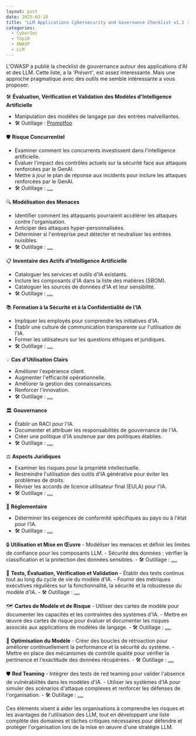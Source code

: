 ```yaml
---
layout: post
date: 2025-03-18
title: "LLM Applications Cybersecurity and Governance Checklist v1.1 : une approche pragmatique"
categories:
  - CyberSec
  - Top10
  - OWASP
  - LLM
---
```


L'OWASP a publié la checklist de gouvernance autour des applications d'AI et des LLM. Cette liste, a la _'Prévert'_, est
assez interessante. Mais une approche pragmatique avec des outils me semble intéressante a vous proposer.

🛠️ **Évaluation, Vérification et Validation des Modèles d'Intelligence Artificielle**
   - Manipulation des modèles de langage par des entrées malveillantes.
   - 🛠️ Outillage : [Promptfoo]({{home}})

🛡️ **Risque Concurrentiel**
   - Examiner comment les concurrents investissent dans l'intelligence artificielle.
   - Évaluer l'impact des contrôles actuels sur la sécurité face aux attaques renforcées par le GenAl.
   - Mettre à jour le plan de réponse aux incidents pour inclure les attaques renforcées par le GenAl.
   - 🛠️ Outillage : [....]({{home}})

🔍 **Modélisation des Menaces**
   - Identifier comment les attaquants pourraient accélérer les attaques contre l'organisation.
   - Anticiper des attaques hyper-personnalisées.
   - Déterminer si l'entreprise peut détecter et neutraliser les entrées nuisibles.
   - 🛠️ Outillage : [....]({{home}})


📋 **Inventaire des Actifs d'Intelligence Artificielle**
   - Cataloguer les services et outils d'IA existants.
   - Inclure les composants d'IA dans la liste des matières (SBOM).
   - Cataloguer les sources de données d'IA et leur sensibilité.
   - 🛠️ Outillage : [....]({{home}})


📚 **Formation à la Sécurité et à la Confidentialité de l'IA**
   - Impliquer les employés pour comprendre les initiatives d'IA.
   - Établir une culture de communication transparente sur l'utilisation de l'IA.
   - Former les utilisateurs sur les questions éthiques et juridiques.
   - 🛠️ Outillage : [....]({{home}})


💡 **Cas d'Utilisation Clairs**
   - Améliorer l'expérience client.
   - Augmenter l'efficacité opérationnelle.
   - Améliorer la gestion des connaissances.
   - Renforcer l'innovation.
   - 🛠️ Outillage : [....]({{home}})


🏛️ **Gouvernance**
   - Établir un RACI pour l'IA.
   - Documenter et attribuer les responsabilités de gouvernance de l'IA.
   - Créer une politique d'IA soutenue par des politiques établies.
   - 🛠️ Outillage : [....]({{home}})


⚖️ **Aspects Juridiques**
   - Examiner les risques pour la propriété intellectuelle.
   - Restreindre l'utilisation des outils d'IA générative pour éviter les problèmes de droits.
   - Réviser les accords de licence utilisateur final (EULA) pour l'IA.
   - 🛠️ Outillage : [....]({{home}})


📜 **Réglementaire**
   - Déterminer les exigences de conformité spécifiques au pays ou à l'état pour l'IA.
   - 🛠️ Outillage : [....]({{home}})

🔒 **Utilisation et Mise en Œuvre**
    - Modéliser les menaces et définir les limites de confiance pour les composants LLM.
    - Sécurité des données : vérifier la classification et la protection des données sensibles.
    - 🛠️ Outillage : [....]({{home}})


🧪 **Tests, Évaluation, Vérification et Validation**
    - Établir des tests continus tout au long du cycle de vie du modèle d'IA.
    - Fournir des métriques exécutives régulières sur la fonctionnalité, la sécurité et la robustesse du modèle d'IA.
    - 🛠️ Outillage : [....]({{home}})

🗺️ **Cartes de Modèle et de Risque**
    - Utiliser des cartes de modèle pour documenter les capacités et les contraintes des systèmes d'IA.
    - Mettre en œuvre des cartes de risque pour évaluer et documenter les risques associés aux applications de modèles de langage.
    - 🛠️ Outillage : [....]({{home}})

🔄 **Optimisation du Modèle**
    - Créer des boucles de rétroaction pour améliorer continuellement la performance et la sécurité du système.
    - Mettre en place des mécanismes de contrôle qualité pour vérifier la pertinence et l'exactitude des données récupérées.
    - 🛠️ Outillage : [....]({{home}})

🛡️ **Red Teaming**
    - Intégrer des tests de red teaming pour valider l'absence de vulnérabilités dans les modèles d'IA.
    - Utiliser les systèmes d'IA pour simuler des scénarios d'attaque complexes et renforcer les défenses de l'organisation.
    - 🛠️ Outillage : [....]({{home}})

Ces éléments visent à aider les organisations à comprendre les risques et les avantages de l'utilisation des LLM, tout
en développant une liste complète des domaines et tâches critiques nécessaires pour défendre et protéger l'organisation
lors de la mise en œuvre d'une stratégie LLM.
